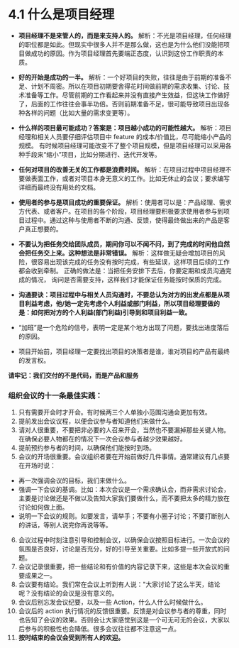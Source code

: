 # 4.1 什么是项目经理

- **项目经理不是来管人的，而是来支持人的。**
解析：不光是项目经理，任何经理的职位都是如此。但现实中很多人并不是那么做，这也是为什么他们没能把项目做成功的原因。作为项目经理首先要端正态度，认识到这份工作职责的本质。

- **好的开始是成功的一半。**
解析：一个好项目的失败，往往是由于前期的准备不足、计划不周密。所以在项目初期要舍得花时间做前期的需求收集、讨论、技术准备等工作。尽管前期的工作看起来并没有直接产生效益，但这块工作做好了，后面的工作往往会事半功倍。否则前期准备不足，很可能导致项目出现各种各样的问题（比如大量的需求变更等）。
- **什么样的项目最可能成功？答案是：项目越小成功的可能性越大。**
解析：项目经理和相关人员要仔细评估项目中 feature 的成本/价值比，尽可能缩小产品的规模。
有时候项目经理可能改变不了整个项目规模，但是项目经理可以采用各种手段来“缩小”项目，比如分期进行、迭代开发等。
- **任何对项目的改善无关的工作都是浪费时间。**
解析：在项目过程中项目经理不要做表面工作，或者对项目本身无意义的工作。比如无休止的会议；要求编写详细而最终没有用处的文档。
- **使用者的参与是项目成功的重要保证。**
解析：使用者可以是：产品经理、需求方代表、或者客户。在项目的各个阶段，项目经理要积极要求使用者参与到项目过程中。通过这种与使用者不断的沟通、反馈，使得最终做出来的产品是客户真正想要的。
- **不要认为把任务交给团队成员，期间你可以不闻不问，到了完成的时间他自然会把任务交上来。这种想法是非常错误。**
解析：这样做无疑会增加项目的风险，很容易出现该完成的任务没有按时完成，有些延误，这样项目后续的工作都会收到牵制。
正确的做法是：当把任务安排下去后，你要定期和成员沟通完成的情况，
询问是否需要支持，这样我们才能保证任务能按时保质的完成。
- **沟通要诀：项目过程中与相关人员沟通时，不要总认为对方的出发点都是从项目利益考虑，他/她一定先考虑个人利益或部门利益，所以项目经理要做的是：如何把对方的个人利益(部门利益)引导到和项目利益一致。**
- “加班”是一个危险的信号，表明一定是某个地方出现了问题，要找出进度落后的原因。
- 项目开始前，项目经理一定要找出项目的决策者是谁，谁对项目的产品有最终的发言权。

**请牢记：我们交付的不是代码，而是产品和服务**

### 组织会议的十一条最佳实践：
1. 只有需要开会时才开会。有时候两三个人单独小范围沟通会更加有效。
2. 提前发出会议议程，以便会议参与者知道他们来做什么。
3. 请对人很重要，不要把非必要的人召来开会，当然也不要漏掉那些关键人物。在确保必要人物都在的情况下一次会议参与者越少效果越好。
4. 提前预约参与者的时间，以确保他们能按时到场。
5. 会议的开场很重要。会议组织者要在开始前做好几件事情。通常建议有几点要在开场时说：
- 再一次强调会议的目标，我们来做什么。
- 强调一下会议的基调。比如：本次会议是一个需求确认会，而非需求讨论会，主要是讨论做还是不做以及告知大家我们要做什么，而不要把太多的精力放在讨论如何做上面。
- 说明一下会议的规则。如要发言，请举手；不要有小圈子讨论；不要打断别人的讲话，等别人说完你再说等等。
6. 会议过程中时刻注意引导和控制会议，以确保会议按照目标进行。一次会议的氛围是否良好，讨论是否充分，好的引导至关重要。比如多提一些开放式的问题。
7. 会议记录很重要，把一些结论和有价值的内容记录下来，这些是本次会议的重要成果之一。
8. 会议要有结论。我们常在会议上听到有人说："大家讨论了这么半天，结论呢？没有结论的会议是没有意义的。
9. 会议后别忘发会议纪要，以及一些 Action，什么人什么时候做什么。
10. 会议后的 action 执行情况的反馈很重要。反馈是对会议参与者的尊重，同时也告知了会议的效果。否则会让大家感觉到这是一个可无可无的会议，大家以后参与的积极性也会降低。很多会议往往都不注意这一点。
11. **按时结束的会议会受到所有人的欢迎。**
